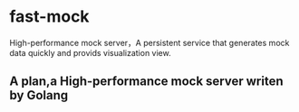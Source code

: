 # fast-mock
High-performance mock server，A persistent service that generates mock data quickly and provids visualization view.
## A plan,a High-performance mock server writen by Golang
